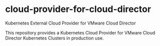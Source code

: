 # cloud-provider-for-cloud-director
Kubernetes External Cloud Provider for VMware Cloud Director

This repository provides a Kubernetes Cloud Provider for VMware Cloud Director Kubernetes Clusters in production use.
